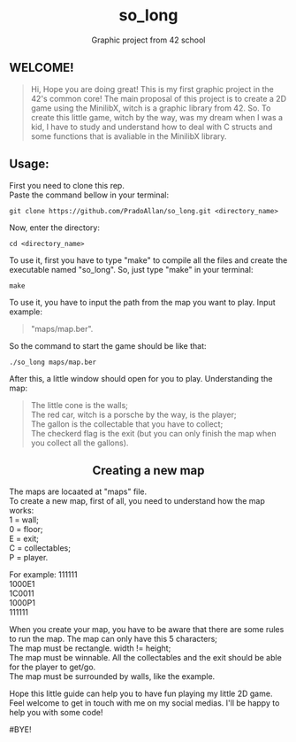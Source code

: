 <h1 align="center">so_long</h1>
<p align="center">Graphic project from 42 school</p>

## WELCOME!
> Hi, Hope you are doing great!
This is my first graphic project in the 42's common core!
The main proposal of this project is to create a 2D game using the MinilibX, witch is a graphic library from 42.
So. To create this little game, witch by the way, was my dream when I was a kid, I have to study and understand how to deal with C structs
and some functions that is avaliable in the MinilibX library.

## Usage:
First you need to clone this rep.<br />
Paste the command bellow in your terminal:
```Shell
git clone https://github.com/PradoAllan/so_long.git <directory_name>
```

Now, enter the directory:
```Shell
cd <directory_name>
```

To use it, first you have to type "make" to compile all the files and create the executable named "so_long".
So, just type "make" in your terminal:
```Shell
make
```

To use it, you have to input the path from the map you want to play. Input example:

> "maps/map.ber".

So the command to start the game should be like that:
```Shell
./so_long maps/map.ber
```
After this, a little window should open for you to play.
Understanding the map:
> The little cone is the walls;<br />
The red car, witch is a porsche by the way, is the player;<br />
The gallon is the collectable that you have to collect;<br />
The checkerd flag is the exit (but you can only finish the map when you collect all the gallons).

<h2 align="center">Creating a new map</h2>

The maps are locaated at "maps" file.<br />
To create a new map, first of all, you need to understand how the map works:<br />
	1 = wall;<br />
	0 = floor;<br />
	E = exit;<br />
	C = collectables;<br />
	P = player.

For example:
	111111<br />
	1000E1<br />
	1C0011<br />
	1000P1<br />
	111111

When you create your map, you have to be aware that there are some rules to run the map.
	The map can only have this 5 characters;<br />
	The map must be rectangle. width != height;<br />
	The map must be winnable. All the collectables and the exit should be able for the player to get/go.<br />
	The map must be surrounded by walls, like the example.<br />

Hope this little guide can help you to have fun playing my little 2D game. Feel welcome to get in touch with me on my social medias. I'll be happy to help you with some code!

#BYE!
